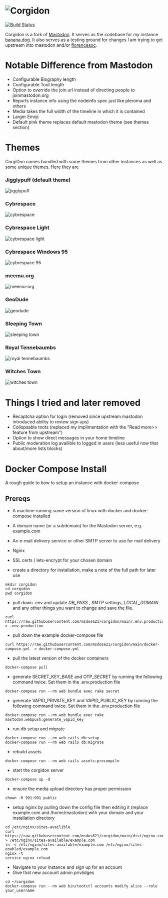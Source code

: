 ![Corgidon](https://i.imgur.com/NhZc40l.png)
========

[![Build Status](https://img.shields.io/circleci/project/github/msdos621/corgidon.svg)][circleci]

[circleci]: https://circleci.com/gh/msdos621/corgidon

Corgidon is a fork of [Mastodon](https://github.com/tootsuite/mastodon/blob/master/README.md).  It serves as the codebase for my instance [banana.dog](https://banana.dog).  It also serves as a testing ground for changes I am trying to get upstream into mastodon and/or [florencesoc](https://github.com/florence-social).

# Notable Difference from Mastodon

- Configurable Biography length
- Configurable Toot length
- Option to override the join url instead of directing people to joinmastodon.org
- Reports instance info using the nodeinfo spec just like pleroma and others
- Media takes the full width of the timeline in which it is contained
- Larger Emoji
- Default pink theme replaces default mastodon theme (see themes section)

# Themes

CorgiDon comes bundled with some themes from other instances as well as some unique themes.  Here they are

### Jigglypuff (default theme)

![jigglypuff](https://github.com/corgidon/corgidon/blob/main/.preview/jigglypuff.png?raw=true)

### Cybrespace

![cybrespace](https://github.com/corgidon/corgidon/blob/main/.preview/cybrespace.png?raw=true)

### Cybrespace Light

![cybrespace light](https://github.com/corgidon/corgidon/blob/main/.preview/cybrespacelight.png?raw=true)

### Cybrespace Windows 95

![cybrespace 95](https://github.com/corgidon/corgidon/blob/main/.preview/win95.png?raw=true)

### meemu.org

![meemu-org](https://github.com/corgidon/corgidon/blob/main/.preview/meemu.png?raw=true)

### GeoDude

![geodude](https://github.com/corgidon/corgidon/blob/main/.preview/geodude.png?raw=true)

### Sleeping Town

![sleeping town](https://github.com/corgidon/corgidon/blob/main/.preview/sleepingtown.png?raw=true)

### Royal Tennebaumbs

![royal tennebaumbs](https://github.com/corgidon/corgidon/blob/main/.preview/royal.png?raw=true)

### Witches Town

![witches town](https://github.com/corgidon/corgidon/blob/main/.preview/witches.png?raw=true)

# Things I tried and later removed

- Recaptcha option for login (removed since upstream mastodon introduced ability to review sign ups)
- Collopsable toots (replaced my implimentation with the "Read more>> feature from upstream")
- Option to show direct messages in your home timeline
- Public moderation log availible to logged in users (less useful now that about/more lists blocks)

# Docker Compose Install

A rough guide to how to setup an instance with docker-compose

## Prereqs

- A machine running some version of linux with docker and docker-compose installed
- A domain name (or a subdomain) for the Mastodon server, e.g. example.com
- An e-mail delivery service or other SMTP server to use for mail delivery
- Nginx
- SSL certs / lets-encrypt for your chosen domain

- create a directory for installation, make a note of the full path for later use

```
mkdir corgidon
cd corgidon
pwd corgidon
```

- pull down .env and update *DB_PASS* , *SMTP* settings, *LOCAL_DOMAIN* and any other things you want to change and save the file.

```
curl https://raw.githubusercontent.com/msdos621/corgidon/main/.env.production.sample  > .env.production
```

- pull down the example docker-compose file

```
curl https://raw.githubusercontent.com/msdos621/corgidon/main/docker-compose.yml  > docker-compose.yml
```

- pull the latest version of the docker containers

```
docker-compose pull
```

- generate SECRET_KEY_BASE and OTP_SECRET by running the following command twice.  Set them in the .env.production file

```
docker-compose run --rm web bundle exec rake secret
```

- generate VAPID_PRIVATE_KEY and VAPID_PUBLIC_KEY by running the following command twice.  Set them in the .env.production file

```
docker-compose run --rm web bundle exec rake mastodon:webpush:generate_vapid_key
```

- run db setup and migrate

```
docker-compose run --rm web rails db:setup
docker-compose run --rm web rails db:migrate
```

- rebuild assets

```
docker-compose run --rm web rails assets:precompile
```

- start the corgidon server

```
docker-compose up -d
```

- ensure the media upload directory has proper permission

```
chown -R 991:991 public
```

- setup nginx by pulling down the config file then editing it (replace example.com and /home/mastodon/ with your domain and your installation directory

```
cd /etc/nginx/sites-availible 
curl https://raw.githubusercontent.com/msdos621/corgidon/main/dist/nginx.conf  > /etc/nginx/sites-available/example.com
ln -s /etc/nginx/sites-available/example.com /etc/nginx/sites-enabled/example.com
nginx -t
service nginx reload
```

- Navigate to your instance and sign up for an account
- Give that new account admin privlidges

```
cd ~/corgidon
docker-compose run --rm web bin/tootctl accounts modify alice --role your_username
```
